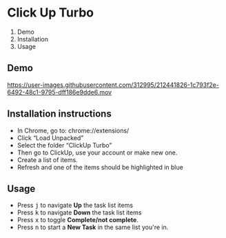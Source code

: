 # Click Up Turbo

1. Demo
2. Installation
3. Usage

## Demo
https://user-images.githubusercontent.com/312995/212441826-1c793f2e-6492-48c1-9795-dff186e9dde6.mov

## Installation instructions
- In Chrome, go to: chrome://extensions/
- Click “Load Unpacked”
- Select the folder “ClickUp Turbo” 
- Then go to ClickUp, use your account or make new one. 
- Create a list of items. 
- Refresh and one of the items should be highlighted in blue

## Usage

- Press <kbd>j</kbd> to navigate **Up** the task list items
- Press <kbd>k</kbd> to navigate **Down** the task list items
- Press <kbd>x</kbd> to toggle **Complete/not complete**. 
- Press <kbd>n</kbd> to start a **New Task** in the same list you're in.



